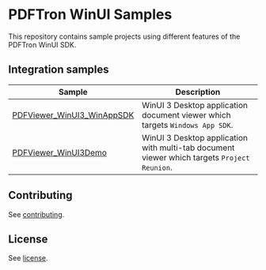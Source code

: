 # PDFTron WinUI Samples

This repository contains sample projects using different features of the PDFTron WinUI SDK.

## Integration samples

| Sample | Description |
|--|--|
|[PDFViewer_WinUI3_WinAppSDK](./PDFViewer_WinUI3_WinAppSDK)| WinUI 3 Desktop application document viewer which targets `Windows App SDK`.
|[PDFViewer_WinUI3Demo](./PDFViewer_WinUI3Demo)| WinUI 3 Desktop application with multi-tab document viewer which targets `Project Reunion`.


## Contributing

See [contributing](./CONTRIBUTING.md).

## License

See [license](./LICENSE).
